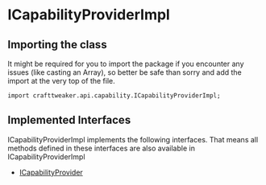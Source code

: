 # ICapabilityProviderImpl

## Importing the class

It might be required for you to import the package if you encounter any issues (like casting an Array), so better be safe than sorry and add the import at the very top of the file.
```zenscript
import crafttweaker.api.capability.ICapabilityProviderImpl;
```


## Implemented Interfaces
ICapabilityProviderImpl implements the following interfaces. That means all methods defined in these interfaces are also available in ICapabilityProviderImpl

- [ICapabilityProvider](/neoforge/api/capability/ICapabilityProvider)

